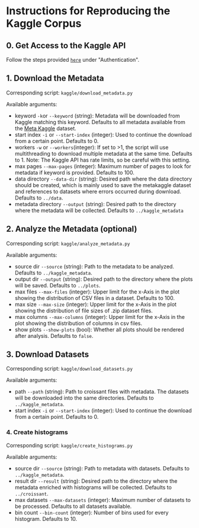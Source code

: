 # Instructions for Reproducing the Kaggle Corpus

## 0. Get Access to the Kaggle API

Follow the steps provided [`here`](https://www.kaggle.com/docs/api) under "Authentication".

## 1. Download the Metadata

Corresponding script: `kaggle/download_metadata.py`

Available arguments:

- keyword `-k`or `--keyword` (string): Metadata will be downloaded from Kaggle matching this keyword. Defaults to all metadata available from the [Meta Kaggle](https://www.kaggle.com/datasets/kaggle/meta-kaggle) dataset.
- start index `-i` or `--start-index` (integer): Used to continue the download from a certain point. Defaults to 0.
- workers `-w` or `--workers`(integer): If set to >1, the script will use multithreading to download multiple metadata at the same time. Defaults to 1. Note: The Kaggle API has rate limits, so be careful with this setting.
- max pages `--max-pages` (integer): Maximum number of pages to look for metadata if keyword is provided. Defaults to 100.
- data directory `--data-dir` (string): Desired path where the data directory should be created, which is mainly used to save the metakaggle dataset and references to datasets where errors occurred during download. Defaults to `../data`.
- metadata directory `--output` (string): Desired path to the directory where the metadata will be collected. Defaults to `../kaggle_metadata`

## 2. Analyze the Metadata (optional)

Corresponding script: `kaggle/analyze_metadata.py`

Available arguments:

- source dir `--source` (string): Path to the metadata to be analyzed. Defaults to `../kaggle_metadata`.
- output dir `--output` (string): Desired path to the directory where the plots will be saved. Defaults to `../plots`.
- max files `--max-files` (integer): Upper limit for the x-Axis in the plot showing the distribution of CSV files in a dataset. Defaults to 100.
- max size `--max-size` (integer): Upper limit for the x-Axis in the plot showing the distribution of file sizes of .zip dataset files.
- max columns `--max-columns` (integer): Upper limit for the x-Axis in the plot showing the distribution of columns in csv files.
- show plots `--show-plots` (bool): Whether all plots should be rendered after analysis. Defaults to `false`.

## 3. Download Datasets

Corresponding script: `kaggle/download_datasets.py`

Available arguments:

- path `--path` (string): Path to croissant files with metadata. The datasets will be downloaded into the same directories. Defaults to `../kaggle_metadata`.
- start index `-i` or `--start-index` (integer): Used to continue the download from a certain point. Defaults to 0.

### 4. Create histograms

Corresponding script: `kaggle/create_histograms.py`

Available arguments:

- source dir `--source` (string): Path to metadata with datasets. Defaults to `../kaggle_metadata`.
- result dir `--result` (string): Desired path to the directory where the metadata enriched with histograms will be collected. Defaults to `../croissant`.
- max datasets `--max-datasets` (integer): Maximum number of datasets to be processed. Defaults to all datasets available.
- bin count `--bin-count` (integer): Number of bins used for every histogram. Defaults to 10.
